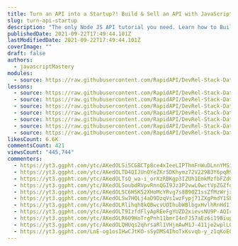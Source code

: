 ```yaml
---
title: Turn an API into a Startup?! Build & Sell an API with JavaScript
slug: turn-api-startup
description: "The only Node JS API tutorial you need. Learn how to Build and Deploy your own fully custom JavaScript API with Node and Express from scratch. Once you've learned that, I'll teach you how to put it on a platform called RapidAPI, set the pricing tiers, start selling, and finally, build a business around it."
publishedDate: 2021-09-22T17:49:44.101Z
lastModifiedDate: 2021-09-22T17:49:44.101Z
coverImage: ""
draft: false
authors:
  - javascriptMastery
modules:
  - source: https://raw.githubusercontent.com/RapidAPI/DevRel-Stack-Data/dev/lms/courses/turn-api-startup/index.md
lessons:
  - source: https://raw.githubusercontent.com/RapidAPI/DevRel-Stack-Data/dev/lms/courses/turn-api-startup/intro.md
  - source: https://raw.githubusercontent.com/RapidAPI/DevRel-Stack-Data/dev/lms/courses/turn-api-startup/about-apis-and-setup.md
  - source: https://raw.githubusercontent.com/RapidAPI/DevRel-Stack-Data/dev/lms/courses/turn-api-startup/create-server.md
  - source: https://raw.githubusercontent.com/RapidAPI/DevRel-Stack-Data/dev/lms/courses/turn-api-startup/adding-endpoints.md
  - source: https://raw.githubusercontent.com/RapidAPI/DevRel-Stack-Data/dev/lms/courses/turn-api-startup/deployment-preparation.md
  - source: https://raw.githubusercontent.com/RapidAPI/DevRel-Stack-Data/dev/lms/courses/turn-api-startup/hosting.md
  - source: https://raw.githubusercontent.com/RapidAPI/DevRel-Stack-Data/dev/lms/courses/turn-api-startup/rapidapi-marketplace.md
likesCount: 6.6K
commentsCount: 421
viewsCount: "445,744"
commenters:
  - https://yt3.ggpht.com/ytc/AKedOLSi5CGBCTp8ce4xIeeLIPThmFnWuDLnnYMSi3TsoA=s88-c-k-c0x00ffffff-no-rj
  - https://yt3.ggpht.com/ytc/AKedOLTD4QIJUnOYeZKr5DKhymz72V229B3Y6pqR9pA2Ig=s88-c-k-c0x00ffffff-no-rj
  - https://yt3.ggpht.com/ytc/AKedOLTsQ_wa-i_orXzRBKgp3IZUh1EmkMzfbFZdGj-s_qY=s88-c-k-c0x00ffffff-no-rj
  - https://yt3.ggpht.com/ytc/AKedOLSoubdRVpvRnnQGI9Jz3P2vwL0wctVpZGZfdmumxw=s88-c-k-c0x00ffffff-no-rj
  - https://yt3.ggpht.com/ytc/AKedOLSC6HSK52XHoMcYRvg7s8B90Z1ssZfMzWrjxl1VBw=s88-c-k-c0x00ffffff-no-rj
  - https://yt3.ggpht.com/ytc/AKedOLSw7HQLj4aD9DzqVs1wzFypj71ZXgPmdY1SPzALVCw=s88-c-k-c0x00ffffff-no-rj
  - https://yt3.ggpht.com/ytc/AKedOLRlihqh8kQBwcvUOIhubWBlbgxHvlhRnHd117jMow=s88-c-k-c0x00ffffff-no-rj
  - https://yt3.ggpht.com/ytc/AKedOLT9IzfdFlyApREeFgYUZD2xievsNU9P-AQIc_sAfmE=s88-c-k-c0x00ffffff-no-rj
  - https://yt3.ggpht.com/ytc/AKedOLR6O9HoTrgPnh11bmrI4nFJ57aEz6i19Biupp5HMR4=s88-c-k-c0x00ffffff-no-rj
  - https://yt3.ggpht.com/ytc/AKedOLQHUqs2qhrsaRl1VHjmAwM1J-411je2wplL0WsW=s88-c-k-c0x00ffffff-no-rj
  - https://yt3.ggpht.com/LnE-og1osIHwCJtKO-sSyDMS4IhoTxKsvqb-y_z1qKoE0x7V63jqOZTQBxV2SCV6_csq9yQF=s88-c-k-c0x00ffffff-no-rj
---
```

